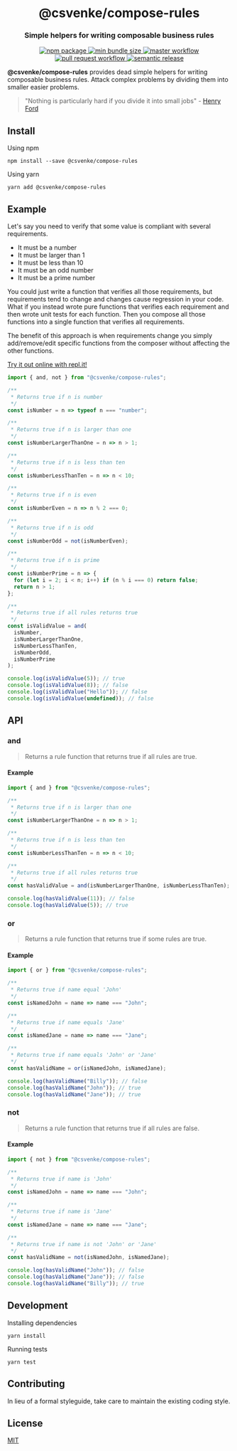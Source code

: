 <h1 align="center" style="border-bottom: none;">@csvenke/compose-rules</h1>
<h3 align="center">Simple helpers for writing composable business rules</h3>
<p align="center">
  <a href="https://www.npmjs.com/package/@csvenke/compose-rules">
    <img src="https://badgen.net/npm/v/@csvenke/compose-rules" alt="npm package" />
  </a>
  <a href="https://bundlephobia.com/result?p=@csvenke/compose-rules">
    <img src="https://badgen.net/bundlephobia/min/@csvenke/compose-rules" alt="min bundle size" />
  </a>
  <a href="https://github.com/csvenke/compose-rules/actions?query=workflow%3Amaster">
    <img src="https://github.com/csvenke/compose-rules/workflows/master/badge.svg" alt="master workflow" />
  </a>
  <a href="https://github.com/csvenke/compose-rules/actions?query=workflow%3A%22pull+request%22">
    <img src="https://github.com/csvenke/compose-rules/workflows/pull%20request/badge.svg" alt="pull request workflow" />
  </a>
  <a href="https://github.com/semantic-release/semantic-release">
    <img src="https://img.shields.io/badge/%20%20%F0%9F%93%A6%F0%9F%9A%80-semantic--release-e10079.svg" alt="semantic release" />
  </a>
</p>

**@csvenke/compose-rules** provides dead simple helpers for writing composable business rules.
Attack complex problems by dividing them into smaller easier problems.

> "Nothing is particularly hard if you divide it into small jobs" - [Henry Ford](https://no.wikipedia.org/wiki/Henry_Ford)

## Install

Using npm

```
npm install --save @csvenke/compose-rules
```

Using yarn

```
yarn add @csvenke/compose-rules
```

## Example

Let's say you need to verify that some value is compliant with several requirements.

- It must be a number
- It must be larger than 1
- It must be less than 10
- It must be an odd number
- It must be a prime number

You could just write a function that verifies all those requirements, but requirements tend to change and changes cause regression in your code.
What if you instead wrote pure functions that verifies each requirement and then wrote unit tests for each function.
Then you compose all those functions into a single function that verifies all requirements.

The benefit of this approach is when requirements change you simply add/remove/edit specific functions from the composer without affecting the other functions.

[Try it out online with repl.it!](https://repl.it/@csvenke/WorseMiserlyScale)

```js
import { and, not } from "@csvenke/compose-rules";

/**
 * Returns true if n is number
 */
const isNumber = n => typeof n === "number";

/**
 * Returns true if n is larger than one
 */
const isNumberLargerThanOne = n => n > 1;

/**
 * Returns true if n is less than ten
 */
const isNumberLessThanTen = n => n < 10;

/**
 * Returns true if n is even
 */
const isNumberEven = n => n % 2 === 0;

/**
 * Returns true if n is odd
 */
const isNumberOdd = not(isNumberEven);

/**
 * Returns true if n is prime
 */
const isNumberPrime = n => {
  for (let i = 2; i < n; i++) if (n % i === 0) return false;
  return n > 1;
};

/**
 * Returns true if all rules returns true
 */
const isValidValue = and(
  isNumber,
  isNumberLargerThanOne,
  isNumberLessThanTen,
  isNumberOdd,
  isNumberPrime
);

console.log(isValidValue(5)); // true
console.log(isValidValue(8)); // false
console.log(isValidValue("Hello")); // false
console.log(isValidValue(undefined)); // false
```

## API

### **and**

> Returns a rule function that returns true if all rules are true.

#### Example

```js
import { and } from "@csvenke/compose-rules";

/**
 * Returns true if n is larger than one
 */
const isNumberLargerThanOne = n => n > 1;

/**
 * Returns true if n is less than ten
 */
const isNumberLessThanTen = n => n < 10;

/**
 * Returns true if all rules returns true
 */
const hasValidValue = and(isNumberLargerThanOne, isNumberLessThanTen);

console.log(hasValidValue(11)); // false
console.log(hasValidValue(5)); // true
```

### **or**

> Returns a rule function that returns true if some rules are true.

#### Example

```js
import { or } from "@csvenke/compose-rules";

/**
 * Returns true if name equal 'John'
 */
const isNamedJohn = name => name === "John";

/**
 * Returns true if name equals 'Jane'
 */
const isNamedJane = name => name === "Jane";

/**
 * Returns true if name equals 'John' or 'Jane'
 */
const hasValidName = or(isNamedJohn, isNamedJane);

console.log(hasValidName("Billy")); // false
console.log(hasValidName("John")); // true
console.log(hasValidName("Jane")); // true
```

### **not**

> Returns a rule function that returns true if all rules are false.

#### Example

```js
import { not } from "@csvenke/compose-rules";

/**
 * Returns true if name is 'John'
 */
const isNamedJohn = name => name === "John";

/**
 * Returns true if name is 'Jane'
 */
const isNamedJane = name => name === "Jane";

/**
 * Returns true if name is not 'John' or 'Jane'
 */
const hasValidName = not(isNamedJohn, isNamedJane);

console.log(hasValidName("John")); // false
console.log(hasValidName("Jane")); // false
console.log(hasValidName("Billy")); // true
```

## Development

Installing dependencies

```
yarn install
```

Running tests

```
yarn test
```

## Contributing

In lieu of a formal styleguide, take care to maintain the existing coding style.

## License

[MIT](https://github.com/csvenke/compose-rules/blob/master/LICENSE)
